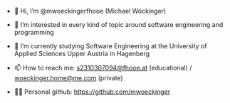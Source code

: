 - 👋 Hi, I’m @mwoeckingerfhooe (Michael Wöckinger)
- 👀 I’m interested in every kind of topic around software engineering and programming 
- 🌱 I’m currently studying Software Engineering at the University of Applied Sciences Upper Austria in Hagenberg

- 📫 How to reach me: s2310307094@fhooe.at (educational) / woeckinger.home@me.com (private)
- 👨‍💻 Personal github: https://github.com/mwoeckinger
<!---
mwoeckingerfhooe/mwoeckingerfhooe is a ✨ special ✨ repository because its `README.md` (this file) appears on your GitHub profile.
You can click the Preview link to take a look at your changes.
--->
